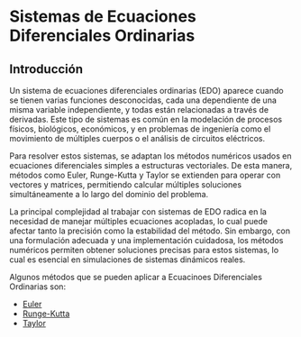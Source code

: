 # Sistemas de Ecuaciones Diferenciales Ordinarias
## Introducción
Un sistema de ecuaciones diferenciales ordinarias (EDO) aparece cuando se tienen varias funciones desconocidas, cada una dependiente de una misma variable independiente, y todas están relacionadas a través de derivadas. Este tipo de sistemas es común en la modelación de procesos físicos, biológicos, económicos, y en problemas de ingeniería como el movimiento de múltiples cuerpos o el análisis de circuitos eléctricos.

Para resolver estos sistemas, se adaptan los métodos numéricos usados en ecuaciones diferenciales simples a estructuras vectoriales. De esta manera, métodos como Euler, Runge-Kutta y Taylor se extienden para operar con vectores y matrices, permitiendo calcular múltiples soluciones simultáneamente a lo largo del dominio del problema.

La principal complejidad al trabajar con sistemas de EDO radica en la necesidad de manejar múltiples ecuaciones acopladas, lo cual puede afectar tanto la precisión como la estabilidad del método. Sin embargo, con una formulación adecuada y una implementación cuidadosa, los métodos numéricos permiten obtener soluciones precisas para estos sistemas, lo cual es esencial en simulaciones de sistemas dinámicos reales.

Algunos métodos que se pueden aplicar a Ecuacinoes Diferenciales Ordinarias son:
- [Euler](https://github.com/Yayackie/Trabajos_Metodos-Numericos/blob/main/T6%20-%20Soluci%C3%B3n%20de%20Ecuaciones%20Diferenciales/Sistemas%20de%20Ecuaciones%20Diferenciales%20Ordinarias/M%C3%A9todo%20de%20Euler/Introducci%C3%B3n%20al%20M%C3%A9todo%20de%20Euler.md)
- [Runge-Kutta](https://github.com/Yayackie/Trabajos_Metodos-Numericos/tree/main/T6%20-%20Soluci%C3%B3n%20de%20Ecuaciones%20Diferenciales/Sistemas%20de%20Ecuaciones%20Diferenciales%20Ordinarias/M%C3%A9todo%20de%20Runge-Kutta)
- [Taylor](https://github.com/Yayackie/Trabajos_Metodos-Numericos/blob/main/T6%20-%20Soluci%C3%B3n%20de%20Ecuaciones%20Diferenciales/Sistemas%20de%20Ecuaciones%20Diferenciales%20Ordinarias/M%C3%A9todo%20de%20Taylor/Introducci%C3%B3n%20al%20M%C3%A9todo%20de%20Taylor.md)
